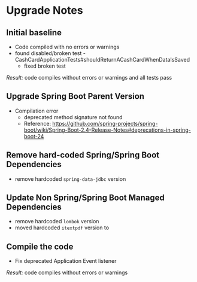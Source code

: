 # Upgrade Notes

## Initial baseline

- Code compiled with no errors or warnings
- found disabled/broken test - CashCardApplicationTests#shouldReturnACashCardWhenDataIsSaved
  - fixed broken test

_Result:_ code compiles without errors or warnings and all tests pass

## Upgrade Spring Boot Parent Version

- Compilation error
  - deprecated method signature not found
  - Reference: https://github.com/spring-projects/spring-boot/wiki/Spring-Boot-2.4-Release-Notes#deprecations-in-spring-boot-24

## Remove hard-coded Spring/Spring Boot Dependencies

- remove hardcoded `spring-data-jdbc` version

## Update Non Spring/Spring Boot Managed Dependencies

- remove hardcoded `lombok` version
- moved hardcoded `itextpdf` version to <properties>

## Compile the code

- Fix deprecated Application Event listener

_Result:_ code compiles without errors or warnings
